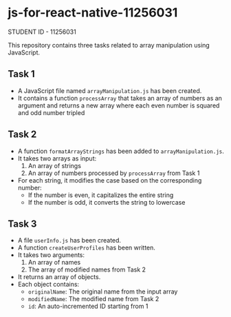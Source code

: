 # js-for-react-native-11256031
STUDENT ID - 11256031

This repository contains three tasks related to array manipulation using JavaScript.

## Task 1
- A JavaScript file named `arrayManipulation.js` has been created.
- It contains a function `processArray` that takes an array of numbers as an argument and returns a new array where each even number is squared and odd number tripled

## Task 2
- A function `formatArrayStrings` has been added to `arrayManipulation.js`.
- It takes two arrays as input:
  1. An array of strings
  2. An array of numbers processed by `processArray` from Task 1
- For each string, it modifies the case based on the corresponding number:
  - If the number is even, it capitalizes the entire string
  - If the number is odd, it converts the string to lowercase

## Task 3
- A file `userInfo.js` has been created.
- A function `createUserProfiles` has been written.
- It takes two arguments:
  1. An array of names
  2. The array of modified names from Task 2
- It returns an array of objects.
- Each object contains:
  - `originalName`: The original name from the input array
  - `modifiedName`: The modified name from Task 2
  - `id`: An auto-incremented ID starting from 1
